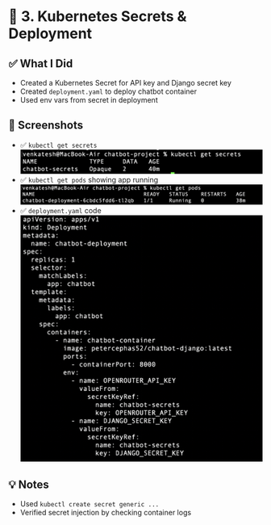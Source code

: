 # 🔐 3. Kubernetes Secrets & Deployment

## ✅ What I Did
- Created a Kubernetes Secret for API key and Django secret key
- Created `deployment.yaml` to deploy chatbot container
- Used env vars from secret in deployment

## 📸 Screenshots
- ✅ `kubectl get secrets`
![Secrets](images/kube-secrets.JPG)
- ✅ `kubectl get pods` showing app running
![Pods](images/get-pods.JPG)
- ✅ `deployment.yaml` code
![Deployment](images/deploy-k8s.JPG)

## 💡 Notes
- Used `kubectl create secret generic ...`
- Verified secret injection by checking container logs
